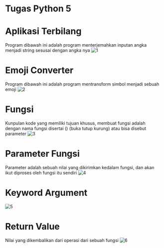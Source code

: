# Tugas Python 5
# Aplikasi Terbilang
Program dibawah ini adalah program menterjemahkan inputan angka menjadi string sesusai dengan angka nya
![1](https://user-images.githubusercontent.com/92990909/141091213-755783e3-238a-4fee-8c24-f905073a6eaf.png)

# Emoji Converter
Program dibawah ini adalah program mentransform simbol menjadi sebuah emoji
![2](https://user-images.githubusercontent.com/92990909/141091220-cbeb70f8-c820-441e-9e51-a1acee47be41.png)

# Fungsi
Kunpulan kode yang memiliki tujuan khusus, membuat fungsi adalah dengan nama fungsi disertai () (buka tutup kurung) atau bisa disebut parameter
![3](https://user-images.githubusercontent.com/92990909/141091225-fdcdea52-5c63-471b-9756-c43f74905aad.png)

# Parameter Fungsi
Parameter adalah sebuah nilai yang dikirimkan kedalam fungsi, dan akan ikut diproses oleh fungsi itu sendiri
![4](https://user-images.githubusercontent.com/92990909/141091236-86c2ef4d-b925-417f-be2d-657960a363d2.png)

# Keyword Argument
![5](https://user-images.githubusercontent.com/92990909/141091250-4c577900-f291-4458-b916-35fc14ebfb7b.png)

# Return Value
Nilai yang dikembalikan dari operasi dari sebuah fungsi
![6](https://user-images.githubusercontent.com/92990909/141091291-14aa1458-75d4-4160-bccf-5bbe060e8555.png)
